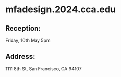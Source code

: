 # mfadesign.2024.cca.edu

## Reception:
Friday, 10th May
5pm

## Address:
1111 8th St, San Francisco, CA 94107